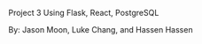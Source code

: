 Project 3
Using Flask, React, PostgreSQL

By: Jason Moon, Luke Chang, and Hassen                                        Hassen
